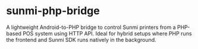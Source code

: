 # sunmi-php-bridge
A lightweight Android-to-PHP bridge to control Sunmi printers from a PHP-based POS system using HTTP API. Ideal for hybrid setups where PHP runs the frontend and Sunmi SDK runs natively in the background.
